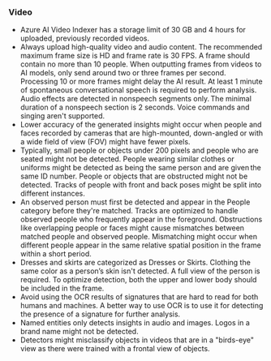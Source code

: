 ### Video
- Azure AI Video Indexer has a storage limit of 30 GB and 4 hours for uploaded, previously recorded videos.
- Always upload high-quality video and audio content. The recommended maximum frame size is HD and frame rate is 30 FPS. A frame should contain no more than 10 people. When outputting frames from videos to AI models, only send around two or three frames per second. Processing 10 or more frames might delay the AI result. At least 1 minute of spontaneous conversational speech is required to perform analysis. Audio effects are detected in nonspeech segments only. The minimal duration of a nonspeech section is 2 seconds. Voice commands and singing aren't supported.
- Lower accuracy of the generated insights might occur when people and faces recorded by cameras that are high-mounted, down-angled or with a wide field of view (FOV) might have fewer pixels.
- Typically, small people or objects under 200 pixels and people who are seated might not be detected. People wearing similar clothes or uniforms might be detected as being the same person and are given the same ID number. People or objects that are obstructed might not be detected. Tracks of people with front and back poses might be split into different instances.
- An observed person must first be detected and appear in the People category before they're matched. Tracks are optimized to handle observed people who frequently appear in the foreground. Obstructions like overlapping people or faces might cause mismatches between matched people and observed people. Mismatching might occur when different people appear in the same relative spatial position in the frame within a short period.
- Dresses and skirts are categorized as Dresses or Skirts. Clothing the same color as a person’s skin isn't detected. A full view of the person is required. To optimize detection, both the upper and lower body should be included in the frame.
- Avoid using the OCR results of signatures that are hard to read for both humans and machines. A better way to use OCR is to use it for detecting the presence of a signature for further analysis.
- Named entities only detects insights in audio and images. Logos in a brand name might not be detected.
- Detectors might misclassify objects in videos that are in a "birds-eye" view as there were trained with a frontal view of objects.
